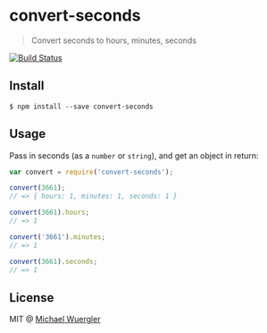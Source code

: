 # convert-seconds 

> Convert seconds to hours, minutes, seconds

[![Build Status](https://travis-ci.org/radiovisual/convert-seconds.svg)](https://travis-ci.org/radiovisual/convert-seconds)

## Install

```
$ npm install --save convert-seconds
```

## Usage

Pass in seconds (as a `number` or `string`), and get an object in return:

```js
var convert = require('convert-seconds');

convert(3661);
// => { hours: 1, minutes: 1, seconds: 1 }

convert(3661).hours;
// => 1

convert('3661').minutes;
// => 1

convert(3661).seconds;
// => 1
```

## License

MIT @ [Michael Wuergler](http://www.numetriclabs.com)


